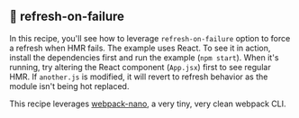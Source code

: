 ## 🍲 refresh-on-failure

In this recipe, you'll see how to leverage `refresh-on-failure` option to force a refresh when HMR fails. The example uses React. To see it in action, install the dependencies first and run the example (`npm start`). When it's running, try altering the React component (`App.jsx`) first to see regular HMR. If `another.js` is modified, it will revert to refresh behavior as the module isn't being hot replaced.

This recipe leverages [webpack-nano](https://github.com/shellscape/webpack-nano), a very tiny, very clean webpack CLI.
